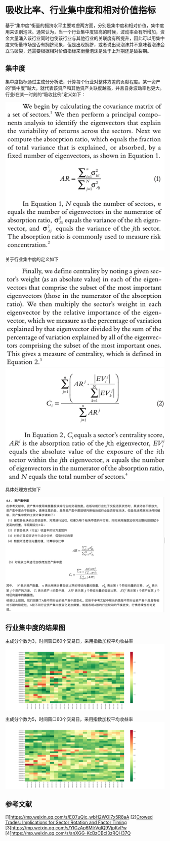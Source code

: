 # 吸收比率、行业集中度和相对价值指标

基于“集中度”衡量的拥挤水平主要考虑两方面，分别是集中度和相对价值，集中度用来识别泡沫。通常认为，当一个行业集中度较高的时候，波动率会有所增加，资金大量涌入该行业同时也使该行业与其他行业的关联度有所提升，因此可以用集中度来衡量市场是否有拥挤现象，但是出现拥挤，或者说出现泡沫并不意味着泡沫会立马破裂，还需要根据相对价值指标来衡量泡沫是处于上升期还是破裂期。

## 集中度

集中度指标通过主成分分析法，计算每个行业对整体方差的贡献程度。某一资产的“集中度”越大，就代表该资产和其他资产关联度越高，并且自身波动率也更大。
行业i在某一时刻的“吸收比例”定义如下：

![AR definition](images/ar_definition.png)

关于行业集中度的定义如下

![centrality definition](images/centrality_definition_1.png)
![centrality definition](images/centrality_definition_2.png)

具体处理方式如下

![process_method](images/process_method.jpg)

## 行业集中度的结果图

主成分个数为3，时间窗口60个交易日，采用指数加权平均收益率
![主成分个数为3，时间窗口60个交易日，采用指数加权平均收益率](images/ncomponent3_window60_ewm.png)

主成分个数为5，时间窗口60个交易日，采用指数加权平均收益率
![主成分个数为5，时间窗口60个交易日，采用指数加权平均收益率](images/ncomponent5_window60_ewm.png)

## 参考文献

[1]https://mp.weixin.qq.com/s/EO7uQic_wbH2WOI7x5R8aA
[2][Crowed Trades: Implications for Sector Rotation and Factor Timing](https://pan.baidu.com/s/1bnLqzavXsTU-qUyi5idl1A?pwd=c87f)
[3]https://mp.weixin.qq.com/s/YIGzAp6MlrVqIQ9VjpKvPw
[4]https://mp.weixin.qq.com/s/anXGG-KcBzCBcI3zRQH37Q